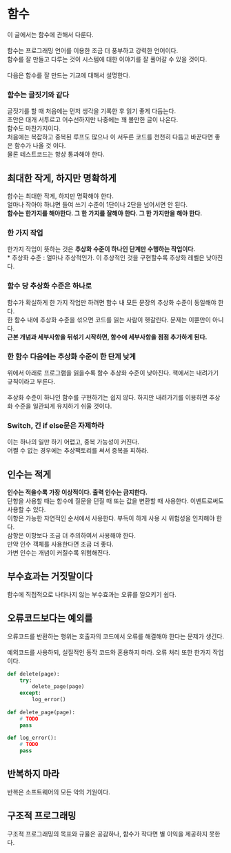 # 함수
이 글에서는 함수에 관해서 다룬다.<br/><br/>
함수는 프로그래밍 언어를 이용한 조금 더 풍부하고 강력한 언어이다.<br/>
함수를 잘 만들고 다루는 것이 시스템에 대한 이야기를 잘 풀어갈 수 있을 것이다.<br/>
<br/>
다음은 함수를 잘 만드는 기교에 대해서 설명한다.
### 함수는 글짓기와 같다
글짓기를 할 때 처음에는 먼저 생각을 기록한 후 읽기 좋게 다듬는다.<br/>
초안은 대개 서투르고 어수선하지만 나중에는 꽤 볼만한 글이 나온다.<br/>
함수도 마찬가지이다.<br/>
처음에는 복잡하고 중복된 루프도 많으나 이 서두른 코드를 천천히 다듬고 바꾼다면 좋은 함수가 나올 것 이다.<br/>
물론 테스트코드는 항상 통과해야 한다.<br/>

## 최대한 작게, 하지만 명확하게
함수는 최대한 작게, 하지만 명확해야 한다.<br/>
얼마나 작아야 하냐면 들여 쓰기 수준이 1단이나 2단을 넘어서면 안 된다.<br/>
__함수는 한가지를 해야한다. 그 한 가지를 잘해야 한다. 그 한 가지만을 해야 한다.__
<br/>
### 한 가지 작업
한가지 작업이 뜻하는 것은 __추상화 수준이 하나인 단계만 수행하는 작업이다.__<br/>
\* 추상화 수준 : 얼마나 추상적인가. 이 추상적인 것을 구현할수록 추상화 레벨은 낮아진다.

### 함수 당 추상화 수준은 하나로
함수가 확실하게 한 가지 작업만 하려면 함수 내 모든 문장의 추상화 수준이 동일해야 한다.<br/>
한 함수 내에 추상화 수준을 섞으면 코드를 읽는 사람이 헷갈린다. 문제는 이뿐만이 아니다.<br/>
__근본 개념과 세부사항을 뒤섞기 시작하면, 함수에 세부사항을 점점 추가하게 된다.__<br/>

### 한 함수 다음에는 추상화 수준이 한 단계 낮게
위에서 아래로 프로그램을 읽을수록 함수 추상화 수준이 낮아진다. 책에서는 내려가기 규칙이라고 부른다.<br/>
<br/>
추상화 수준이 하나인 함수를 구현하기는 쉽지 않다. 하지만 내려가기를 이용하면 추상화 수준을 일관되게 유지하기 쉬울 것이다.<br/>

### Switch, 긴 if else문은 자제하라
이는 하나의 일만 하기 어렵고, 중복 가능성이 커진다.<br/>
어쩔 수 없는 경우에는 추상팩토리를 써서 중복을 피하라.

## 인수는 적게
__인수는 적을수록 가장 이상적이다. 출력 인수는 금지한다.__<br/>
단항을 사용할 때는 함수에 질문을 던질 때 또는 값을 변환할 때 사용한다. 이벤트로써도 사용할 수 있다.<br/>
이항은 가능한 자연적인 순서에서 사용한다. 부득이 하게 사용 시 위험성을 인지해야 한다.<br/>
삼항은 이항보다 조금 더 주의하여서 사용해야 한다.<br/>
만약 인수 객체를 사용한다면 조금 더 좋다.<br/>
가변 인수는 개념이 커질수록 위험해진다.<br/>

## 부수효과는 거짓말이다
함수에 직접적으로 나타나지 않는 부수효과는 오류를 일으키기 쉽다.<br/>

## 오류코드보다는 예외를
오류코드를 반환하는 행위는 호출자의 코드에서 오류를 해결해야 한다는 문제가 생긴다.<br/>
<br/>
예외코드를 사용하되, 실질적인 동작 코드와 혼용하지 마라. 오류 처리 또한 한가지 작업이다.
```python
def delete(page):
    try:
        delete_page(page)
    except:
        log_error()
        
def delete_page(page):
    # TODO
    pass
    
def log_error():
    # TODO
    pass
```

## 반복하지 마라
반복은 소프트웨어의 모든 악의 기원이다.

## 구조적 프로그래밍
구조적 프로그래밍의 목표와 규율은 공감하나, 함수가 작다면 별 이익을 제공하지 못한다.
